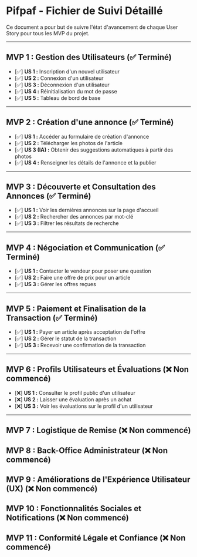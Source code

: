 # Pifpaf - Fichier de Suivi Détaillé

Ce document a pour but de suivre l'état d'avancement de chaque User Story pour tous les MVP du projet.

---

## MVP 1 : Gestion des Utilisateurs (✅ Terminé)
-   [✅] **US 1 :** Inscription d'un nouvel utilisateur
-   [✅] **US 2 :** Connexion d'un utilisateur
-   [✅] **US 3 :** Déconnexion d'un utilisateur
-   [✅] **US 4 :** Réinitialisation du mot de passe
-   [✅] **US 5 :** Tableau de bord de base

---

## MVP 2 : Création d'une annonce (✅ Terminé)
-   [✅] **US 1 :** Accéder au formulaire de création d'annonce
-   [✅] **US 2 :** Télécharger les photos de l'article
-   [✅] **US 3 (IA) :** Obtenir des suggestions automatiques à partir des photos
-   [✅] **US 4 :** Renseigner les détails de l'annonce et la publier

---

## MVP 3 : Découverte et Consultation des Annonces (✅ Terminé)
-   [✅] **US 1 :** Voir les dernières annonces sur la page d'accueil
-   [✅] **US 2 :** Rechercher des annonces par mot-clé
-   [✅] **US 3 :** Filtrer les résultats de recherche

---

## MVP 4 : Négociation et Communication (✅ Terminé)
-   [✅] **US 1 :** Contacter le vendeur pour poser une question
-   [✅] **US 2 :** Faire une offre de prix pour un article
-   [✅] **US 3 :** Gérer les offres reçues

---

## MVP 5 : Paiement et Finalisation de la Transaction (✅ Terminé)
-   [✅] **US 1 :** Payer un article après acceptation de l'offre
-   [✅] **US 2 :** Gérer le statut de la transaction
-   [✅] **US 3 :** Recevoir une confirmation de la transaction

---

## MVP 6 : Profils Utilisateurs et Évaluations (❌ Non commencé)
-   [❌] **US 1 :** Consulter le profil public d'un utilisateur
-   [❌] **US 2 :** Laisser une évaluation après un achat
-   [❌] **US 3 :** Voir les évaluations sur le profil d'un utilisateur

---

## MVP 7 : Logistique de Remise (❌ Non commencé)

## MVP 8 : Back-Office Administrateur (❌ Non commencé)

## MVP 9 : Améliorations de l'Expérience Utilisateur (UX) (❌ Non commencé)

## MVP 10 : Fonctionnalités Sociales et Notifications (❌ Non commencé)

## MVP 11 : Conformité Légale et Confiance (❌ Non commencé)
